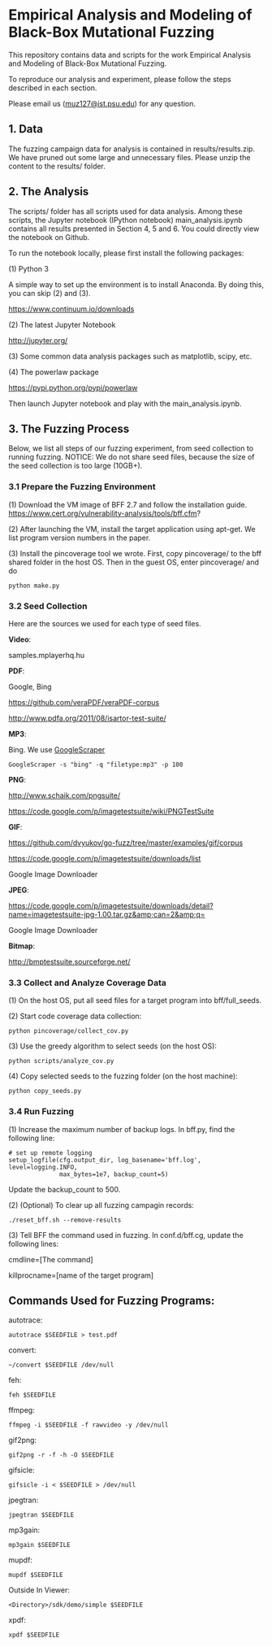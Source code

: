 # Empirical Analysis and Modeling of Black-Box Mutational Fuzzing

This repository contains data and scripts for the work Empirical Analysis and Modeling of Black-Box Mutational Fuzzing. 

To reproduce our analysis and experiment, please follow the steps described in each section.

Please email us (muz127@ist.psu.edu) for any question.


## 1. Data

The fuzzing campaign data for analysis is contained in results/results.zip. We have pruned out some large and unnecessary files.
Please unzip the content to the results/ folder.

## 2. The Analysis

The scripts/ folder has all scripts used for data analysis. Among these scripts, the Jupyter notebook (IPython notebook) 
main_analysis.ipynb contains all results presented in Section 4, 5 and 6. You could directly view the notebook on Github. 

To run the notebook locally, please first install the following packages:

(1) Python 3

A simple way to set up the environment is to install Anaconda. By doing this, you can skip (2) and (3).
	
https://www.continuum.io/downloads

(2) The latest Jupyter Notebook

http://jupyter.org/
  
(3) Some common data analysis packages such as matplotlib, scipy, etc. 

(4) The powerlaw package

https://pypi.python.org/pypi/powerlaw

Then launch Jupyter notebook and play with the main_analysis.ipynb.
	
## 3. The Fuzzing Process

Below, we list all steps of our fuzzing experiment, from seed collection to running fuzzing.
NOTICE: We do not share seed files, because the size of the seed collection is too large (10GB+).

### 3.1 Prepare the Fuzzing Environment

(1) Download the VM image of BFF 2.7 and follow the installation guide.
https://www.cert.org/vulnerability-analysis/tools/bff.cfm?

(2) After launching the VM, install the target application using apt-get. We list program version numbers in the paper.

(3) Install the pincoverage tool we wrote. First, copy pincoverage/ to the bff shared folder in the host OS.
Then in the guest OS, enter pincoverage/ and do

    python make.py

### 3.2 Seed Collection

Here are the sources we used for each type of seed files.

**Video**:

samples.mplayerhq.hu

**PDF**:

Google, Bing

https://github.com/veraPDF/veraPDF-corpus

http://www.pdfa.org/2011/08/isartor-test-suite/

**MP3**:

Bing. We use [GoogleScraper](https://github.com/NikolaiT/GoogleScraper)

    GoogleScraper -s "bing" -q "filetype:mp3" -p 100

**PNG**:

http://www.schaik.com/pngsuite/

https://code.google.com/p/imagetestsuite/wiki/PNGTestSuite

**GIF**:

https://github.com/dvyukov/go-fuzz/tree/master/examples/gif/corpus

https://code.google.com/p/imagetestsuite/downloads/list

Google Image Downloader

**JPEG**:

https://code.google.com/p/imagetestsuite/downloads/detail?name=imagetestsuite-jpg-1.00.tar.gz&amp;can=2&amp;q=

Google Image Downloader

**Bitmap**:

http://bmptestsuite.sourceforge.net/



### 3.3 Collect and Analyze Coverage Data

(1) On the host OS, put all seed files for a target program into bff/full_seeds.

(2) Start code coverage data collection:

    python pincoverage/collect_cov.py

(3) Use the greedy algorithm to select seeds (on the host OS):

    python scripts/analyze_cov.py
	
(4) Copy selected seeds to the fuzzing folder (on the host machine):

    python copy_seeds.py

	
### 3.4 Run Fuzzing

(1) Increase the maximum number of backup logs. In bff.py, find the following line:

    # set up remote logging
    setup_logfile(cfg.output_dir, log_basename='bff.log', level=logging.INFO,
                  max_bytes=1e7, backup_count=5)
				  
Update the backup_count to 500.

(2) (Optional) To clear up all fuzzing campagin records:

    ./reset_bff.sh --remove-results

(3) Tell BFF the command used in fuzzing. In conf.d/bff.cg, update the following lines:

cmdline=[The command]

killprocname=[name of the target program]

## Commands Used for Fuzzing Programs:

autotrace:

    autotrace $SEEDFILE > test.pdf

convert:

    ~/convert $SEEDFILE /dev/null

feh: 

    feh $SEEDFILE

ffmpeg: 

    ffmpeg -i $SEEDFILE -f rawvideo -y /dev/null

gif2png:

    gif2png -r -f -h -O $SEEDFILE

gifsicle:

    gifsicle -i < $SEEDFILE > /dev/null

jpegtran:

    jpegtran $SEEDFILE

mp3gain:

    mp3gain $SEEDFILE

mupdf:

    mupdf $SEEDFILE

Outside In Viewer: 

    <Directory>/sdk/demo/simple $SEEDFILE

xpdf:

    xpdf $SEEDFILE






